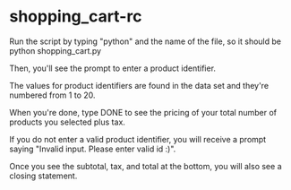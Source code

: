 # shopping_cart-rc

Run the script by typing "python" and the name of the file, so it should be python shopping_cart.py

Then, you'll see the prompt to enter a product identifier.

The values for product identifiers are found in the data set and they're numbered from 1 to 20.

When you're done, type DONE to see the pricing of your total number of products you selected plus tax.

If you do not enter a valid product identifier, you will receive a prompt saying "Invalid input. Please enter valid id :)".

Once you see the subtotal, tax, and total at the bottom, you will also see a closing statement.

